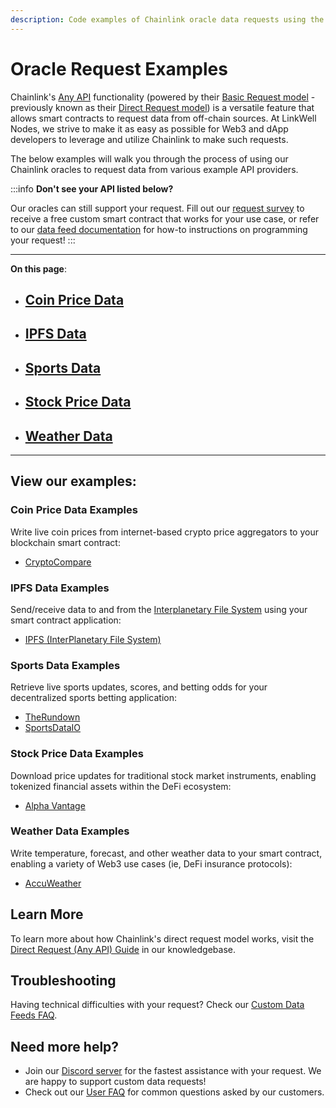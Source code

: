 ```yaml
---
description: Code examples of Chainlink oracle data requests using the direct request model.
---
```


# Oracle Request Examples 
Chainlink's [Any API](https://docs.chain.link/any-api/introduction) functionality (powered by their [Basic Request model](/knowledgebase/Direct-Request-Guide) - previously known as their [Direct Request model](/knowledgebase/Direct-Request-Guide)) is a versatile feature that allows smart contracts to request data from off-chain sources. At LinkWell Nodes, we strive to make it as easy as possible for Web3 and dApp developers to leverage and utilize Chainlink to make such requests. 

The below examples will walk you through the process of using our Chainlink oracles to request data from various example API providers.


:::info 
**Don't see your API listed below?** 

Our oracles can still support your request. Fill out our [request survey](https://linkwellnodes.io/Getting-Started.html) to receive a free custom smart contract that works for your use case, or refer to our [data feed documentation](/services/direct-request-jobs/Jobs-and-Pricing) for how-to instructions on programming your request! 
:::

---

**On this page**:

* ## [Coin Price Data](#coin-price-data-examples)
* ## [IPFS Data](#ipfs-data-examples)
* ## [Sports Data](#sports-data-examples)
* ## [Stock Price Data](#stock-price-data-examples)
* ## [Weather Data](#weather-data-examples)

---

## View our examples:

### Coin Price Data Examples

Write live coin prices from internet-based crypto price aggregators to your blockchain smart contract:

* [CryptoCompare](/services/direct-request-jobs/examples/coin-price-data/CryptoCompare)

### IPFS Data Examples

Send/receive data to and from the [Interplanetary File System](https://ipfs.tech/) using your smart contract application:

* [IPFS (InterPlanetary File System)](/services/direct-request-jobs/examples/ipfs-data/IPFS)

### Sports Data Examples

Retrieve live sports updates, scores, and betting odds for your decentralized sports betting application:

* [TheRundown](/services/direct-request-jobs/examples/sports-data/TheRundown)
* [SportsDataIO](/services/direct-request-jobs/examples/sports-data/SportsDataIO)

### Stock Price Data Examples

Download price updates for traditional stock market instruments, enabling tokenized financial assets within the DeFi ecosystem:

* [Alpha Vantage](/services/direct-request-jobs/examples/stock-price-data/Alpha-Vantage)

### Weather Data Examples

Write temperature, forecast, and other weather data to your smart contract, enabling a variety of Web3 use cases (ie, DeFi insurance protocols):

* [AccuWeather](/services/direct-request-jobs/examples/weather-data/AccuWeather)

## Learn More

To learn more about how Chainlink's direct request model works, visit the [Direct Request (Any API) Guide](/knowledgebase/Direct-Request-Guide) in our knowledgebase.

## Troubleshooting

Having technical difficulties with your request? Check our [Custom Data Feeds FAQ](/knowledgebase/faq/Chainlink-Users#custom-data-feeds).

## Need more help?
* Join our [Discord server](https://discord.gg/Xs6SjqVPUA) for the fastest assistance with your request. We are happy to support custom data requests!
* Check out our [User FAQ](/knowledgebase/faq/Chainlink-Users "FAQ - Chainlink Data Consumers") for common questions asked by our customers.